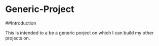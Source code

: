 # Generic-Project

##Introduction

This is intended to a be a generic porject on which I can build my other projects on.
